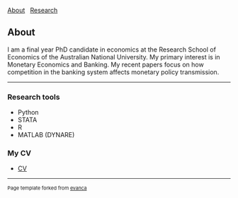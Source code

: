 [About](/About) &nbsp; [Research](/Research) &nbsp; 

## About 

I am a final year PhD candidate in economics at the Research School of Economics of the Australian National University. My primary interest is in Monetary Economics and Banking. My recent papers focus on how competition in the banking system affects monetary policy transmission.  

---

### Research tools

* Python 
* STATA
* R
* MATLAB (DYNARE)

### My CV
* [CV](https://github.com/samiengmanng/samiengmanng.github.io/files/8138490/CV_2022_Feb.pdf)


---
<p style="font-size:11px">Page template forked from <a href="https://github.com/evanca/quick-portfolio">evanca</a></p>
<!-- Remove above link if you don't want to attibute -->
